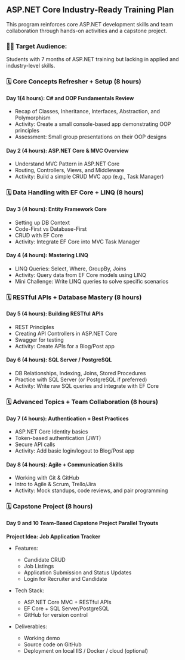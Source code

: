 ## ASP.NET Core Industry-Ready Training Plan

 This program reinforces core ASP.NET development skills and team collaboration through hands-on activities and a capstone project.


### 👨‍💻 Target Audience:
Students with 7 months of ASP.NET training but lacking in applied and industry-level skills.


### 🗓️ **Core Concepts Refresher + Setup (8 hours)**

#### **Day 1(4 hours): C# and OOP Fundamentals Review**
- Recap of Classes, Inheritance, Interfaces, Abstraction, and Polymorphism
- Activity: Create a small console-based app demonstrating OOP principles
- Assessment: Small group presentations on their OOP designs

#### **Day 2 (4 hours): ASP.NET Core & MVC Overview**
- Understand MVC Pattern in ASP.NET Core
- Routing, Controllers, Views, and Middleware
- Activity: Build a simple CRUD MVC app (e.g., Task Manager)


### 🗓️ **Data Handling with EF Core + LINQ (8 hours)**

#### **Day 3 (4 hours): Entity Framework Core**
- Setting up DB Context
- Code-First vs Database-First
- CRUD with EF Core
- Activity: Integrate EF Core into MVC Task Manager

#### **Day 4 (4 hours): Mastering LINQ**
- LINQ Queries: Select, Where, GroupBy, Joins
- Activity: Query data from EF Core models using LINQ
- Mini Challenge: Write LINQ queries to solve specific scenarios


### 🗓️ **RESTful APIs + Database Mastery (8 hours)**

#### **Day 5 (4 hours): Building RESTful APIs**
- REST Principles
- Creating API Controllers in ASP.NET Core
- Swagger for testing
- Activity: Create APIs for a Blog/Post app

#### **Day 6 (4 hours): SQL Server / PostgreSQL**
- DB Relationships, Indexing, Joins, Stored Procedures
- Practice with SQL Server (or PostgreSQL if preferred)
- Activity: Write raw SQL queries and integrate with EF Core


### 🗓️ **Advanced Topics + Team Collaboration (8 hours)**

#### **Day 7 (4 hours): Authentication + Best Practices**
- ASP.NET Core Identity basics
- Token-based authentication (JWT)
- Secure API calls
- Activity: Add basic login/logout to Blog/Post app

#### **Day 8 (4 hours): Agile + Communication Skills**
- Working with Git & GitHub
- Intro to Agile & Scrum, Trello/Jira
- Activity: Mock standups, code reviews, and pair programming

### 🗓️ **Capstone Project (8 hours)**

#### Day  9 and 10 Team-Based Capstone Project Parallel Tryouts
**Project Idea: Job Application Tracker**
- Features:
  - Candidate CRUD
  - Job Listings
  - Application Submission and Status Updates
  - Login for Recruiter and Candidate

- Tech Stack:
  - ASP.NET Core MVC + RESTful APIs
  - EF Core + SQL Server/PostgreSQL
  - GitHub for version control

- Deliverables:
  - Working demo
  - Source code on GitHub
  - Deployment on local IIS / Docker / cloud (optional)
